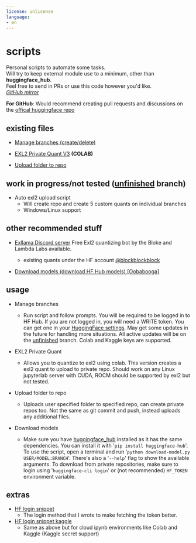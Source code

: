 ```yaml
---
license: unlicense
language:
- en
---
```

# scripts

Personal scripts to automate some tasks.\
Will try to keep external module use to a minimum, other than **huggingface_hub**.\
Feel free to send in PRs or use this code however you'd like.\
*[GitHub mirror](https://github.com/anthonyg5005/hf-scripts)*

**For GitHub**: Would recommend creating pull requests and discussions on the [offical huggingface repo](https://huggingface.co/Anthonyg5005/hf-scripts)

## existing files

- [Manage branches (create/delete)](https://huggingface.co/Anthonyg5005/hf-scripts/blob/main/manage%20branches.py)

- [EXL2 Private Quant V3](https://colab.research.google.com/drive/1Vc7d6JU3Z35OVHmtuMuhT830THJnzNfS?usp=sharing) **(COLAB)**

- [Upload folder to repo](https://huggingface.co/Anthonyg5005/hf-scripts/blob/main/upload%20folder%20to%20repo.py)

## work in progress/not tested ([unfinished](https://huggingface.co/Anthonyg5005/hf-scripts/tree/unfinished) branch)

- Auto exl2 upload script
  - Will create repo and create 5 custom quants on individual branches
  - Windows/Linux support

## other recommended stuff

- [Exllama Discord server](https://discord.gg/NSFwVuCjRq) Free Exl2 quantizing bot by the Bloke and Lambda Labs available.
  - existing quants under the HF account [@blockblockblock](https://huggingface.co/blockblockblock)

- [Download models (download HF Hub models) [Oobabooga]](https://github.com/oobabooga/text-generation-webui/blob/main/download-model.py)

## usage

- Manage branches
  - Run script and follow prompts. You will be required to be logged in to HF Hub. If you are not logged in, you will need a WRITE token. You can get one in your [HuggingFace settings](https://huggingface.co/settings/tokens). May get some updates in the future for handling more situations. All active updates will be on the [unfinished](https://huggingface.co/Anthonyg5005/hf-scripts/tree/unfinished) branch. Colab and Kaggle keys are supported.

- EXL2 Private Quant
  - Allows you to quantize to exl2 using colab. This version creates a exl2 quant to upload to private repo. Should work on any Linux jupyterlab server with CUDA, ROCM should be supported by exl2 but not tested.
 
- Upload folder to repo
  - Uploads user specified folder to specified repo, can create private repos too. Not the same as git commit and push, instead uploads any additional files.
  
- Download models
  - Make sure you have [huggingface_hub](https://pypi.org/project/huggingface-hub/) installed as it has the same dependencies. You can install it with '`pip install huggingface-hub`'. To use the script, open a terminal and run '`python download-model.py USER/MODEL:BRANCH`'. There's also a '`--help`' flag to show the available arguments. To download from private repositories, make sure to login using '`huggingface-cli login`' or (not recommended) `HF_TOKEN` environment variable.

## extras

- [HF login snippet](https://huggingface.co/Anthonyg5005/hf-scripts/blob/main/HF%20Login%20Snippet.py)
  - The login method that I wrote to make fetching the token better.
- [HF login snippet kaggle](https://huggingface.co/Anthonyg5005/hf-scripts/blob/main/HF%20Login%20Snippet%20Kaggle.py)
  - Same as above but for cloud ipynb environments like Colab and Kaggle (Kaggle secret support)
